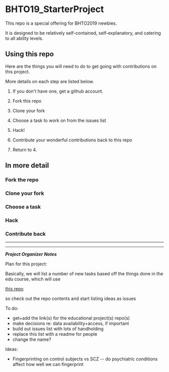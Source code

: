 # BHTO19_StarterProject

This repo is a special offering for BHTO2019 newbies. 

It is designed to be relatively self-contained, self-explanatory, and catering to all ability levels. 


## Using this repo

Here are the things you will need to do to get going with contributions on this project.  

More details on each step are listed below. 


1. If you don't have one, get a github account. 

2. Fork this repo

3. Clone your fork

4. Choose a task to work on from the issues list  

5. Hack!  

6. Contribute your wonderful contributions back to this repo

7. Return to 4. 


## In more detail

### Fork the repo

### Clone your fork 

### Choose a task

### Hack

### Contribute back










---
---

***Project Organizer Notes***

Plan for this project: 

Basically, we will list a number of new tasks based off the things done in the edu course, which will use 

[this repo](https://github.com/josephmje/scwg2018_python_neuroimaging/blob/master/bin/07_functional-connectivity-analysis_solutions.ipynb)

so check out the repo contents and start listing ideas as issues


To do: 

- get+add the link(s) for the educational project(s) repo(s)
- make decisions re: data availability+access, if important
- build out issues list with lots of handholding
- replace this list with a readme for people
- change the name?


Ideas:
- Fingerprinting on control subjects vs SCZ -- do psychiatric conditions affect how well we can fingerprint
